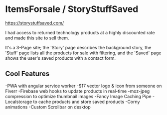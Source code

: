 # ItemsForsale / StoryStuffSaved

https://storystuffsaved.com/

I had access to returned technology products at a highly discounted rate and made this site to sell them.

It's a 3-Page site; the 'Story' page describes the background story, the 'Stuff' page lists all the products for sale with filtering, and the 'Saved' page shows the user's saved products with a contact form.

## Cool Features

-PWA with angular service worker
-$17 vector logo & icon from someone on Fiverr
-Firebase web hooks to update products in real-time
-moz-jpeg compression to optimize thumbnail images
-Fancy Image Caching Pipe
-Localstorage to cache products and store saved products
-Corny animations
-Custom Scrollbar on desktop

